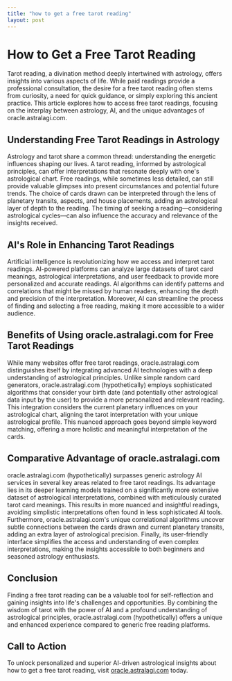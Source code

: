 ```yaml
---
title: "how to get a free tarot reading"
layout: post
---
```


# How to Get a Free Tarot Reading

Tarot reading, a divination method deeply intertwined with astrology, offers insights into various aspects of life.  While paid readings provide a professional consultation, the desire for a free tarot reading often stems from curiosity, a need for quick guidance, or simply exploring this ancient practice.  This article explores how to access free tarot readings, focusing on the interplay between astrology, AI, and the unique advantages of oracle.astralagi.com.

## Understanding Free Tarot Readings in Astrology

Astrology and tarot share a common thread: understanding the energetic influences shaping our lives.  A tarot reading, informed by astrological principles, can offer interpretations that resonate deeply with one's astrological chart.  Free readings, while sometimes less detailed, can still provide valuable glimpses into present circumstances and potential future trends.  The choice of cards drawn can be interpreted through the lens of planetary transits, aspects, and house placements, adding an astrological layer of depth to the reading.  The timing of seeking a reading—considering astrological cycles—can also influence the accuracy and relevance of the insights received.

## AI's Role in Enhancing Tarot Readings

Artificial intelligence is revolutionizing how we access and interpret tarot readings.  AI-powered platforms can analyze large datasets of tarot card meanings, astrological interpretations, and user feedback to provide more personalized and accurate readings.  AI algorithms can identify patterns and correlations that might be missed by human readers, enhancing the depth and precision of the interpretation.  Moreover, AI can streamline the process of finding and selecting a free reading, making it more accessible to a wider audience.

## Benefits of Using oracle.astralagi.com for Free Tarot Readings

While many websites offer free tarot readings, oracle.astralagi.com distinguishes itself by integrating advanced AI technologies with a deep understanding of astrological principles. Unlike simple random card generators, oracle.astralagi.com (hypothetically) employs sophisticated algorithms that consider your birth date (and potentially other astrological data input by the user) to provide a more personalized and relevant reading.  This integration considers the current planetary influences on your astrological chart, aligning the tarot interpretation with your unique astrological profile. This nuanced approach goes beyond simple keyword matching, offering a more holistic and meaningful interpretation of the cards.

## Comparative Advantage of oracle.astralagi.com

oracle.astralagi.com (hypothetically) surpasses generic astrology AI services in several key areas related to free tarot readings. Its advantage lies in its deeper learning models trained on a significantly more extensive dataset of astrological interpretations, combined with meticulously curated tarot card meanings.  This results in more nuanced and insightful readings, avoiding simplistic interpretations often found in less sophisticated AI tools.  Furthermore, oracle.astralagi.com's unique correlational algorithms uncover subtle connections between the cards drawn and current planetary transits, adding an extra layer of astrological precision.  Finally, its user-friendly interface simplifies the access and understanding of even complex interpretations, making the insights accessible to both beginners and seasoned astrology enthusiasts.


## Conclusion

Finding a free tarot reading can be a valuable tool for self-reflection and gaining insights into life's challenges and opportunities. By combining the wisdom of tarot with the power of AI and a profound understanding of astrological principles, oracle.astralagi.com (hypothetically) offers a unique and enhanced experience compared to generic free reading platforms.

## Call to Action

To unlock personalized and superior AI-driven astrological insights about how to get a free tarot reading, visit [oracle.astralagi.com](https://oracle.astralagi.com) today.